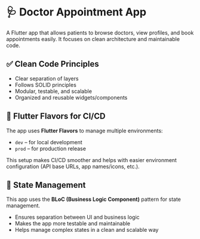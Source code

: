 # 🩺 Doctor Appointment App

A Flutter app that allows patients to browse doctors, view profiles, and book appointments easily. It focuses on clean architecture and maintainable code.

## ✅ Clean Code Principles

- Clear separation of layers
- Follows SOLID principles
- Modular, testable, and scalable
- Organized and reusable widgets/components

## 🚀 Flutter Flavors for CI/CD

The app uses **Flutter Flavors** to manage multiple environments:

- `dev` – for local development
- `prod` – for production release

This setup makes CI/CD smoother and helps with easier environment configuration (API base URLs, app names/icons, etc.).

## 🧠 State Management

This app uses the **BLoC (Business Logic Component)** pattern for state management.

- Ensures separation between UI and business logic
- Makes the app more testable and maintainable
- Helps manage complex states in a clean and scalable way
